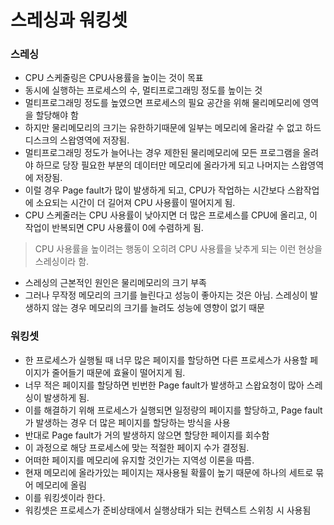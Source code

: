 # 스레싱과 워킹셋

### 스레싱
- CPU 스케줄링은 CPU사용률을 높이는 것이 목표  
- 동시에 실행하는 프로세스의 수, 멀티프로그래밍 정도를 높이는 것  
- 멀티프로그래밍 정도를 높였으면 프로세스의 필요 공간을 위해 물리메모리에 영역을 할당해야 함  
- 하지만 물리메모리의 크기는 유한하기때문에 일부는 메모리에 올라갈 수 없고 하드디스크의 스왑영역에 저장됨.  
- 멀티프로그래밍 정도가 늘어나는 경우 제한된 물리메모리에 모든 프로그램을 올려야 하므로 당장 필요한 부분의 데이터만 메모리에 올라가게 되고 나머지는 스왑영역에 저장됨.
- 이럴 경우 Page fault가 많이 발생하게 되고, CPU가 작업하는 시간보다 스왑작업에 소요되는 시간이 더 길어져 CPU 사용률이 떨어지게 됨.
- CPU 스케줄러는 CPU 사용률이 낮아지면 더 많은 프로세스를 CPU에 올리고, 이 작업이 반복되면 CPU 사용률이 0에 수렴하게 됨.
> CPU 사용률을 높이려는 행동이 오히려 CPU 사용률을 낮추게 되는 이런 현상을 스레싱이라 함.  
- 스레싱의 근본적인 원인은 물리메모리의 크기 부족
- 그러나 무작정 메모리의 크기를 늘린다고 성능이 좋아지는 것은 아님. 스레싱이 발생하지 않는 경우 메모리의 크기를 늘려도 성능에 영향이 없기 때문


### 워킹셋
- 한 프로세스가 실행될 때 너무 많은 페이지를 할당하면 다른 프로세스가 사용할 페이지가 줄어들기 때문에 효율이 떨어지게 됨.
- 너무 적은 페이지를 할당하면 빈번한 Page fault가 발생하고 스왑요청이 많아 스레싱이 발생하게 됨.
- 이를 해결하기 위해 프로세스가 실행되면 일정량의 페이지를 할당하고, Page fault가 발생하는 경우 더 많은 페이지를 할당하는 방식을 사용
- 반대로 Page fault가 거의 발생하지 않으면 할당한 페이지를 회수함
- 이 과정으로 해당 프로세스에 맞는 적절한 페이지 수가 결정됨.
- 어떠한 페이지를 메모리에 유지할 것인가는 지역성 이론을 따름.
- 현재 메모리에 올라가있는 페이지는 재사용될 확률이 높기 때문에 하나의 세트로 묶어 메모리에 올림
- 이를 워킹셋이라 한다.
- 워킹셋은 프로세스가 준비상태에서 실행상태가 되는 컨텍스트 스위칭 시 사용됨